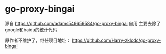 # go-proxy-bingai

源自 https://github.com/adams549659584/go-proxy-bingai
自用
主要去除了google和baidu的统计代码

原作者不维护了，继任项目地址：
https://github.com/Harry-zklcdc/go-proxy-bingai
